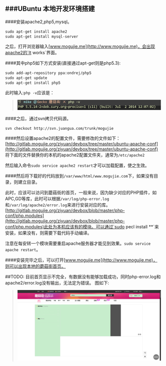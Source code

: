 ###UBuntu 本地开发环境搭建
---

####安装apache2,php5,mysql。
```
sudo apt-get install apache2
sudo apt-get install mysql-server
```
之后，打开浏览器输入[www.mogujie.me](http://www.mogujie.me)，会出现apache2的`It works`界面。

####其中php5如下方式安装(直接通过apt-get则是php5.3):
```
sudo add-apt-repository ppa:ondrej/php5
sudo apt-get update
sudo apt-get install php5
```

此时输入:`php -v`应该是：
> ![image](images/ubuntu-1.png) 

####之后，通过svn拷贝代码源。
```
svn checkout http://svn.juangua.com/trunk/mogujie
```

####然后设置apache2的配置文件，需要修改的文件如下：
[http://gitlab.mogujie.org/ziyuan/devbox/tree/master/ubuntu-apache-conf](http://gitlab.mogujie.org/ziyuan/devbox/tree/master/ubuntu-apache-conf)
将下面的文件替换你的本机的apache2配置文件夹，通常为`/etc/apache2`

然后输入命令`sudo service apache2 restart`才可以加载配置，使之生效。

####然后将下载好的代码放到`/var/www/html/www.mogujie.com`下，如果没有目录，则建立目录。

此时，应该可以访问到蘑菇街的首页，一般来说，因为缺少对应的PHP插件，如APC,GD等库，此时可以根据`/var/log/php-error.log`和`/var/log/apache2/error.log`来进行安装对应的库。[http://gitlab.mogujie.org/ziyuan/devbox/blob/master/php-conf/php.modules](http://gitlab.mogujie.org/ziyuan/devbox/blob/master/php-conf/php.modules)此处为本机应该有的模块。可以通过`sudo pecl install **`来安装，如果没有，则需要下载代码手动编译。

注意在每安转一个模块需要重启apache服务器才能见到效果。`sudo service apache restart`。

####安装完毕之后，可以打开[www.mogujie.me](http://www.mogujie.me)，则可以出现本地的蘑菇街首页。

##TODO:
目前首页显示不完全，有数据没有能够加载成功，同时php-error.log和apache2/error.log没有输出，无法定为错误。
图如下:
> ![image](images/ubuntu-2.png)